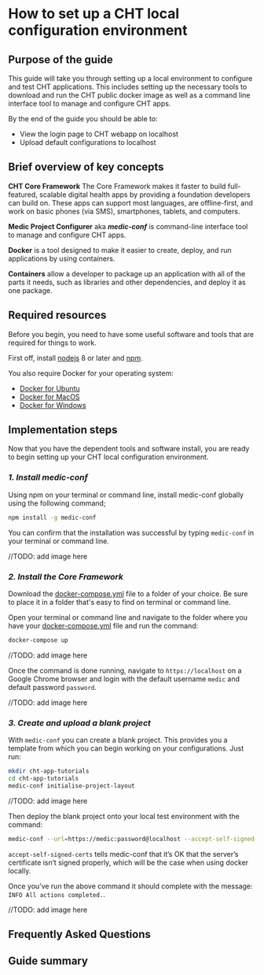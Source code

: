 # How to set up a CHT local configuration environment

## Purpose of the guide

This guide will take you through setting up a local environment to configure and test CHT applications. This includes setting up the necessary tools to download and run the CHT public docker image as well as a command line interface tool to manage and configure CHT apps.

By the end of the guide you should be able to:

- View the login page to CHT webapp on localhost
- Upload default configurations to localhost

## Brief overview of key concepts

**CHT Core Framework** The Core Framework makes it faster to build full-featured, scalable digital health apps by providing a foundation developers can build on. These apps can support most languages, are offline-first, and work on basic phones (via SMS), smartphones, tablets, and computers. 

**Medic Project Configurer** aka ***medic-conf*** is command-line interface tool to manage and configure CHT apps.

**Docker** is a tool designed to make it easier to create, deploy, and run applications by using containers.  

**Containers** allow a developer to package up an application with all of the parts it needs, such as libraries and other dependencies, and deploy it as one package.

## Required resources

Before you begin, you need to have some useful software and tools that are required for things to work.

First off, install [nodejs](https://nodejs.org/en/) 8 or later and [npm](https://www.npmjs.com/get-npm).

You also require Docker for your operating system:

- [Docker for Ubuntu](https://docs.docker.com/engine/install/ubuntu/)
- [Docker for MacOS](https://hub.docker.com/editions/community/docker-ce-desktop-mac)
- [Docker for Windows](https://hub.docker.com/editions/community/docker-ce-desktop-windows)

## Implementation steps

Now that you have the dependent tools and software install, you are ready to begin setting up your CHT local configuration environment.

### _1. Install medic-conf_

Using npm on your terminal or command line, install medic-conf globally using the following command;

```zsh
npm install -g medic-conf
```

You can confirm that the installation was successful by typing `medic-conf` in your terminal or command line.

//TODO: add image here

### _2. Install the Core Framework_

Download the [docker-compose.yml](https://github.com/medic/cht-core/blob/master/docker-compose.yml) file to a folder of your choice. Be sure to place it in a folder that's easy to find on terminal or command line.

Open your terminal or command line and navigate to the folder where you have your [docker-compose.yml](https://github.com/medic/cht-core/blob/master/docker-compose.yml) file and run the command:

```zsh
docker-compose up
```

//TODO: add image here

Once the command is done running, navigate to `https://localhost` on a Google Chrome browser and login with the default username `medic` and default password `password`.

//TODO: add image here

### _3. Create and upload a blank project_

With `medic-conf` you can create a blank project. This provides you a template from which you can begin working on your configurations. Just run:

```zsh
mkdir cht-app-tutorials
cd cht-app-tutorials
medic-conf initialise-project-layout
```

//TODO: add image here

Then deploy the blank project onto your local test environment with the command:

```zsh
medic-conf --url=https://medic:password@localhost --accept-self-signed-certs
```

`accept-self-signed-certs` tells medic-conf that it’s OK that the server’s certificate isn’t signed properly, which will be the case when using docker locally.

Once you’ve run the above command it should complete with the message: `INFO All actions completed.`.

//TODO: add image here

## Frequently Asked Questions

## Guide summary
